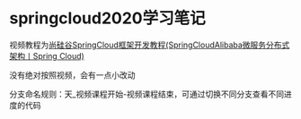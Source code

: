 # springcloud2020学习笔记

视频教程为[尚硅谷SpringCloud框架开发教程(SpringCloudAlibaba微服务分布式架构丨Spring Cloud)](https://www.bilibili.com/video/BV18E411x7eT)

没有绝对按照视频，会有一点小改动

分支命名规则：天_视频课程开始-视频课程结束，可通过切换不同分支查看不同进度的代码
